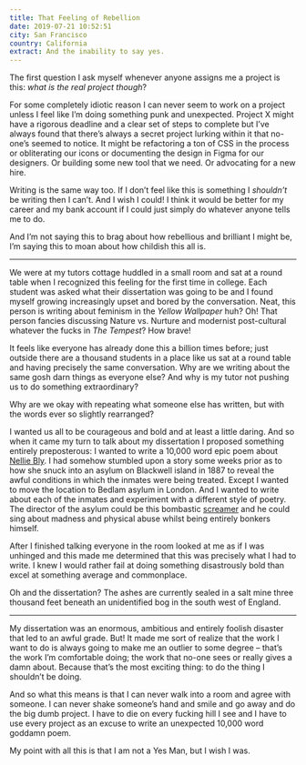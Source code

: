 ```yaml
---
title: That Feeling of Rebellion 
date: 2019-07-21 10:52:51
city: San Francisco
country: California
extract: And the inability to say yes.
---
```


The first question I ask myself whenever anyone assigns me a project is this: _what is the real project though_?

For some completely idiotic reason I can never seem to work on a project unless I feel like I’m doing something punk and unexpected. Project X might have a rigorous deadline and a clear set of steps to complete but I’ve always found that there’s always a secret project lurking within it that no-one’s seemed to notice. It might be refactoring a ton of CSS in the process or obliterating our icons or documenting the design in Figma for our designers. Or building some new tool that we need. Or advocating for a new hire.

Writing is the same way too. If I don’t feel like this is something I _shouldn’t_ be writing then I can’t. And I wish I could! I think it would be better for my career and my bank account if I could just simply do whatever anyone tells me to do. 

And I’m not saying this to brag about how rebellious and brilliant I might be, I’m saying this to moan about how childish this all is.

***

We were at my tutors cottage huddled in a small room and sat at a round table when I recognized this feeling for the first time in college. Each student was asked what their dissertation was going to be and I found myself growing increasingly upset and bored by the conversation. Neat, this person is writing about feminism in the _Yellow Wallpaper_ huh? Oh! That person fancies discussing Nature vs. Nurture and modernist post-cultural whatever the fucks in _The Tempest_? How brave!

It feels like everyone has already done this a billion times before; just outside there are a thousand students in a place like us sat at a round table and having precisely the same conversation. Why are we writing about the same gosh darn things as everyone else? And why is my tutor not pushing us to do something extraordinary? 

Why are we okay with repeating what someone else has written, but with the words ever so slightly rearranged?

I wanted us all to be courageous and bold and at least a little daring. And so when it came my turn to talk about my dissertation I proposed something entirely preposterous: I wanted to write a 10,000 word epic poem about [Nellie Bly](https://en.wikipedia.org/wiki/Nellie_Bly). I had somehow stumbled upon a story some weeks prior as to how she snuck into an asylum on Blackwell island in 1887 to reveal the awful conditions in which the inmates were being treated. Except I wanted to move the location to Bedlam asylum in London. And I wanted to write about each of the inmates and experiment with a different style of poetry. The director of the asylum could be this bombastic [screamer](https://en.wikipedia.org/wiki/Screamer_(march)) and he could sing about madness and physical abuse whilst being entirely bonkers himself.

After I finished talking everyone in the room looked at me as if I was unhinged and this made me determined that this was precisely what I had to write. I knew I would rather fail at doing something disastrously bold than excel at something average and commonplace.

Oh and the dissertation? The ashes are currently sealed in a salt mine three thousand feet beneath an unidentified bog in the south west of England.

***

My dissertation was an enormous, ambitious and entirely foolish disaster that led to an awful grade. But! It made me sort of realize that the work I want to do is always going to make me an outlier to some degree – that’s the work I’m comfortable doing; the work that no-one sees or really gives a damn about. Because that’s the most exciting thing: to do the thing I shouldn’t be doing. 

And so what this means is that I can never walk into a room and agree with someone. I can never shake someone’s hand and smile and go away and do the big dumb project. I have to die on every fucking hill I see and I have to use every project as an excuse to write an unexpected 10,000 word goddamn poem.  

My point with all this is that I am not a Yes Man, but I wish I was. 